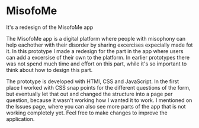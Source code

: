 # MisofoMe
It's a redesign of the MisofoMe app

The MisofoMe app is a digital platform where people with misophony can help eachother with their disorder by sharing excercises expecially made fot it. In this prototype I made a redesign for the part in the app where users can add a excersise of their own to the platform. In earlier prototypes there was not spend much time and effort on this part, while it's so important to think about how to design this part. 

The prototype is developed with HTMl, CSS and JavaScript. In the first place I worked with CSS snap points for the different questions of the form, but eventually let that out and changed the structure into a page per question, because it wasn't working how I wanted it to work. I mentioned on the Issues page, where you can also see more parts of the app that is not working completely yet. Feel free to make changes to improve the application.
